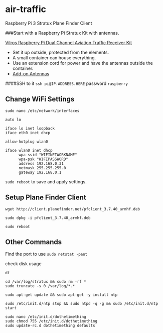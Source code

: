 # air-traffic
Raspberry Pi 3 Stratux Plane Finder Client

###Start with a Raspberry Pi Stratux Kit with antennas.

[Vilros Raspberry Pi Dual Channel Aviation Traffic Receiver Kit](https://amzn.to/2q2SzMp)

* Set it up outside, protected from the elements.
* A small container can house everything.
* Use an extension cord for power and have the antennas outside the container.
* [Add-on Antennas](https://amzn.to/2GRAQkO)


####SSH to it
```ssh pi@IP.ADDRESS.HERE``` password ```raspberry```

Change WiFi Settings
-
```sudo nano /etc/network/interfaces```

```
auto lo
 
iface lo inet loopback
iface eth0 inet dhcp
 
allow-hotplug wlan0
 
iface wlan0 inet dhcp
      wpa-ssid "WIFINETWORKNAME"
      wpa-psk "WIFIPASSWORD"
      address 192.168.0.31
      netmask 255.255.255.0
      gateway 192.168.0.1

```
```sudo reboot``` to save and apply settings.

Setup Plane Finder Client
-
```
wget http://client.planefinder.net/pfclient_3.7.40_armhf.deb
 
sudo dpkg -i pfclient_3.7.40_armhf.deb
 
sudo reboot
```

Other Commands
-
Find the port to use
```sudo netstat -pant```

check disk usage
```
df

cd /var/log/stratux && sudo rm -rf *
sudo truncate -s 0 /var/log/*.*
```

```
sudo apt-get update && sudo apt-get -y install ntp

sudo /etc/init.d/ntp stop && sudo ntpd -q -g && sudo /etc/init.d/ntp start

sudo nano /etc/init.d/dothetimething
sudo chmod 755 /etc/init.d/dothetimething
sudo update-rc.d dothetimething defaults
```
